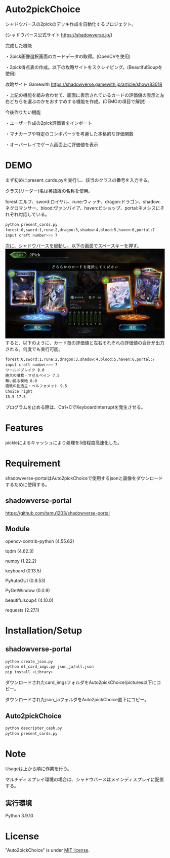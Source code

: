 # Auto2pickChoice
 シャドウバースの2pickのデッキ作成を自動化するプロジェクト。

 (シャドウバース公式サイト https://shadowverse.jp/)


完成した機能
 
 ・2pick画像選択画面のカードデータの取得。(OpenCVを使用)

 ・2pick得点表の作成。以下の攻略サイトをスクレイピング。(BeautifulSoupを使用)

 攻略サイト Gamewith https://shadowverse.gamewith.jp/article/show/83018

 ・上記の機能を組み合わせて、画面に表示されているカードの評価値の表示と左右どちらを選ぶのかをおすすめする機能を作成。(DEMOの項目で解説)

 今後作りたい機能
 
 ・ユーザー作成の2pick評価表をインポート

 ・マナカーブや特定のコンボパーツを考慮した本格的な評価関数

 ・オーバーレイでゲーム画面上に評価値を表示


# DEMO
まず初めにpresent_cards.pyを実行し、該当のクラスの番号を入力する。

クラス(リーダー)名は英語版の名称を使用。

forest:エルフ、sword:ロイヤル、rune:ウィッチ、dragon:ドラゴン、shadow:ネクロマンサー、blood:ヴァンパイア、haven:ビショップ、portal:ネメシスにそれぞれ対応している。
 ```bash
python present_cards.py
forest:0,sword:1,rune:2,dragon:3,shadow:4,blood:5,haven:6,portal:7
input craft number>>> 7
```
次に、シャドウバースを起動し、以下の画面でスペースキーを押す。
 ![Test Image 1](README.png)
 すると、以下のように、カード毎の評価値と左右それぞれの評価値の合計が出力される。何度でも実行可能。
 ```bash
forest:0,sword:1,rune:2,dragon:3,shadow:4,blood:5,haven:6,portal:7
input craft number>>> 7
ワールドブレイク 8.0
絶大の唯我・マゼルベイン 7.5
舞い戻る奏絶 8.0
極致の創造主・ベルフォメット 9.5
Choice right
15.5 17.5
```
プログラムを止める際は、Ctrl+CでKeyboardInterruptを発生させる。
# Features
 
 pickleによるキャッシュにより処理を5倍程度高速化した。
 
# Requirement
shadowverse-portalはAuto2pickChoiceで使用するjsonと画像をダウンロードするために使用する。
## shadowverse-portal
 
 https://github.com/tamu1203/shadowverse-portal
## Module
 opencv-contrib-python  (4.55.62)

 tqdm   (4.62.3)

 numpy  (1.22.2)

 keyboard   (0.13.5)

 PyAutoGUI  (0.9.53)

 PyGetWindow    (0.0.9)

 beautifulsoup4 (4.10.0)

 requests   (2.27.1)

# Installation/Setup
## shadowverse-portal
```bash
python create_json.py
python dl_card_imgs.py json_ja/all.json
pip install <Library>
```
ダウンロードされたcard_imgsフォルダをAuto2pickChoice/pictures以下にコピー。

ダウンロードされたjson_jaフォルダをAuto2pickChoice直下にコピー。
## Auto2pickChoice
```bash
python descripter_cash.py
python present_cards.py
```

# Note
 Usageは上から順に作業を行う。
 
 マルチディスプレイ環境の場合は、シャドウバースはメインディスプレイに配置する。

 ## 実行環境
 Python 3.9.10
 
# License
"Auto2pickChoice" is under [MIT license](https://en.wikipedia.org/wiki/MIT_License).
